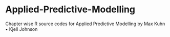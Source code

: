 # Applied-Predictive-Modelling
Chapter wise R source codes for Applied Predictive Modelling by Max Kuhn • Kjell Johnson
